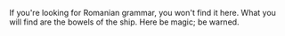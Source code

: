 If you're looking for Romanian grammar, you won't find it here.
What you will find are the bowels of the ship.
Here be magic; be warned.
